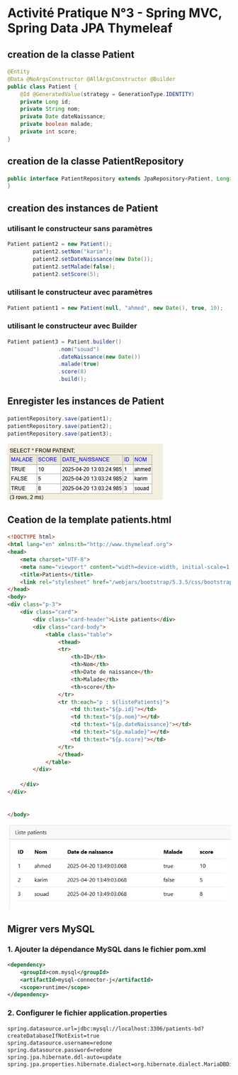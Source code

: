 # Activité Pratique N°3 - Spring MVC, Spring Data JPA Thymeleaf

## creation de la classe Patient

```java
@Entity
@Data @NoArgsConstructor @AllArgsConstructor @Builder
public class Patient {
    @Id @GeneratedValue(strategy = GenerationType.IDENTITY)
    private Long id;
    private String nom;
    private Date dateNaissance;
    private boolean malade;
    private int score;
}
```
## creation de la classe PatientRepository

```java
public interface PatientRepository extends JpaRepository<Patient, Long> {
}
```
## creation des instances de Patient
### utilisant le constructeur sans paramètres
```java
Patient patient2 = new Patient();
		patient2.setNom("karim");
		patient2.setDateNaissance(new Date());
		patient2.setMalade(false);
		patient2.setScore(5);
```
### utilisant le constructeur avec paramètres
```java
Patient patient1 = new Patient(null, "ahmed", new Date(), true, 10);
```
### utilisant le constructeur avec Builder
```java
Patient patient3 = Patient.builder()
				.nom("souad")
				.dateNaissance(new Date())
				.malade(true)
				.score(8)
				.build();
```
## Enregister les instances de Patient
```java
patientRepository.save(patient1);
patientRepository.save(patient2);
patientRepository.save(patient3);
```
![Voir l'image](/images/addPatients.png)

## Ceation de la template patients.html
```html
<!DOCTYPE html>
<html lang="en" xmlns:th="http://www.thymeleaf.org">
<head>
    <meta charset="UTF-8">
    <meta name="viewport" content="width=device-width, initial-scale=1.0">
    <title>Patients</title>
    <link rel="stylesheet" href="/webjars/bootstrap/5.3.5/css/bootstrap.min.css">
</head>
<body>
<div class="p-3">
    <div class="card">
        <div class="card-header">Liste patients</div>
        <div class="card-body">
            <table class="table">
                <thead>
                <tr>
                    <th>ID</th>
                    <th>Nom</th>
                    <th>Date de naissance</th>
                    <th>Malade</th>
                    <th>score</th>
                </tr>
                <tr th:each="p : ${listePatients}">
                    <td th:text="${p.id}"></td>
                    <td th:text="${p.nom}"></td>
                    <td th:text="${p.dateNaissance}"></td>
                    <td th:text="${p.malade}"></td>
                    <td th:text="${p.score}"></td>
                </tr>
                </thead>
            </table>
        </div>

    </div>
</div>


</body>
```
![Voir l'image](/images/listePatients.png)

## Migrer vers MySQL
### 1. Ajouter la dépendance MySQL dans le fichier pom.xml
```xml
<dependency>
    <groupId>com.mysql</groupId>
    <artifactId>mysql-connector-j</artifactId>
    <scope>runtime</scope>
</dependency>
```
### 2. Configurer le fichier application.properties
```properties
spring.datasource.url=jdbc:mysql://localhost:3306/patients-bd?createDatabaseIfNotExist=true
spring.datasource.username=redone
spring.datasource.password=redone
spring.jpa.hibernate.ddl-auto=update
spring.jpa.properties.hibernate.dialect=org.hibernate.dialect.MariaDBDialect
```



